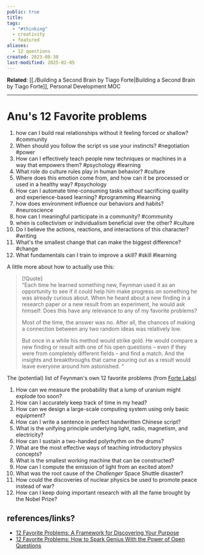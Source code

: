 ```yaml
---
public: true
title: 
tags:
  - "#thinking"
  - creativity
  - featured
aliases:
  - 12 questions
created: 2023-08-30
last-modified: 2025-02-05
---
```

**Related**: [[./Building a Second Brain by Tiago Forte|Building a Second Brain by Tiago Forte]], Personal Development MOC  
  
---  
  
  
# Anu's 12 Favorite problems   
  
1. how can I build real relationships without it feeling forced or shallow? #community  
2. When should you follow the script vs use your instincts? #negotiation #power   
3. How can I effectively teach people new techniques or machines in a way that empowers them? #psychology #learning   
4. What role do culture rules play in human behavior? #culture   
5. Where does this emotion come from, and how can it be processed or used in a healthy way? #psychology   
6. How can I automate time-consuming tasks *without* sacrificing quality and experience-based learning? #programming #learning  
7. how does environment influence our behaviors and habits? #neuroscience  
8. how can I meaningful participate in a community? #community  
9. when is collectivism or individualism beneficial over the other? #culture  
10. Do I believe the actions, reactions, and interactions of this character? #writing  
11. What's the smallest change that can make the biggest difference? #change   
12. What fundamentals can I train to improve a skill? #skill #learning   
  
  
A little more about how to actually use this:  
  
> [!Quote]   
> “Each time he learned something new, Feynman used it as an opportunity to see if it could help him make progress on something he was already curious about. When he heard about a new finding in a research paper or a new result from an experiment, he would ask himself: Does this have any relevance to any of my favorite problems?  
>   
> Most of the time, the answer was no. After all, the chances of making a connection between any two random ideas was relatively low.   
>   
> But once in a while his method would strike gold. He would compare a new finding or result with one of his open questions – even if they were from completely different fields – and find a match. And the insights and breakthroughs that came pouring out as a result would leave everyone around him astonished. “  
  
The (potential) list of Feynman's own 12 favorite problems (from [Forte Labs](https://fortelabs.com/blog/12-favorite-problems-how-to-spark-genius-with-the-power-of-open-questions/))  
1. How can we ​​measure the probability that a lump of uranium might explode too soon?  
2. How can I accurately keep track of time in my head?  
3. How can we design a large-scale computing system using only basic equipment?  
4. How can I write a sentence in perfect handwritten Chinese script?  
5. What is the unifying principle underlying light, radio, magnetism, and electricity?  
6. How can I sustain a two-handed polyrhythm on the drums?  
7. What are the most effective ways of teaching introductory physics concepts?  
8. What is the smallest working machine that can be constructed?  
9. How can I compute the emission of light from an excited atom?  
10. What was the root cause of the _Challenger_ Space Shuttle disaster?  
11. How could the discoveries of nuclear physics be used to promote peace instead of war?  
12. How can I keep doing important research with all the fame brought by the Nobel Prize?  
  
  
## references/links?  
* [12 Favorite Problems: A Framework for Discovering Your Purpose](https://joebalcom.com/12-favorite-problems/)  
* [12 Favorite Problems: How to Spark Genius With the Power of Open Questions](https://fortelabs.com/blog/12-favorite-problems-how-to-spark-genius-with-the-power-of-open-questions/)